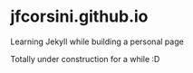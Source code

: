# jfcorsini.github.io
Learning Jekyll while building a personal page

Totally under construction for a while :D
